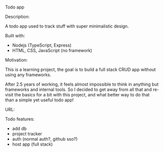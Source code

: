 Todo app


Description:

A todo app used to track stuff with super minimalistic design.


Built with:

- Nodejs (TypeScript, Express)
- HTML, CSS, JavaScript (no framework)


Motivation:

This is a learning project, the goal is to build a full stack CRUD app without using any frameworks. 

After 2.5 years of working, it feels almost impossible to think in anything but frameworks and internal tools. So I decided to get away from all that and re-visit the basics for a bit with this project, and what better way to do that than a simple yet useful todo app!


URL:


Todo features:

- add db
- project tracker
- auth (normal auth?, github sso?)
- host app (full stack)

















